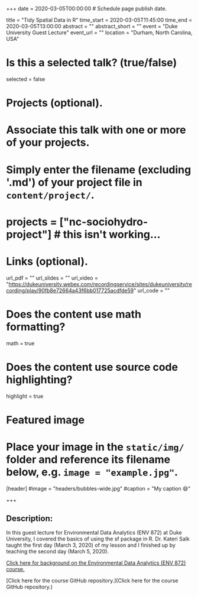 +++
date = 2020-03-05T00:00:00  # Schedule page publish date.

title = "Tidy Spatial Data in R"
time_start = 2020-03-05T11:45:00
time_end = 2020-03-05T13:00:00
abstract = ""
abstract_short = ""
event = "Duke University Guest Lecture"
event_url = ""
location = "Durham, North Carolina, USA"

# Is this a selected talk? (true/false)
selected = false

# Projects (optional).
#   Associate this talk with one or more of your projects.
#   Simply enter the filename (excluding '.md') of your project file in `content/project/`.
# projects = ["nc-sociohydro-project"] # this isn't working...

# Links (optional).
url_pdf = ""
url_slides = ""
url_video = "https://dukeuniversity.webex.com/recordingservice/sites/dukeuniversity/recording/play/90fb8e72664a43f6bb017725acdfde59"
url_code = ""

# Does the content use math formatting?
math = true

# Does the content use source code highlighting?
highlight = true

# Featured image
# Place your image in the `static/img/` folder and reference its filename below, e.g. `image = "example.jpg"`.
[header]
#image = "headers/bubbles-wide.jpg"
#caption = "My caption :smile:"

+++

## Description:</br>
In this guest lecture for Environmental Data Analytics (ENV 872) at Duke University, I covered the basics of using the sf package in R. Dr. Kateri Salk taught the first day (March 3, 2020) of my lesson and I finished up by teaching the second day (March 5, 2020).

[Click here for background on the Environmental Data Analytics (ENV 872) course.](https://nicholas.duke.edu/academics/courses/environmental-data-analytics)

[Click here for the course GitHub repository.](Click here for the course GitHub repository.)
